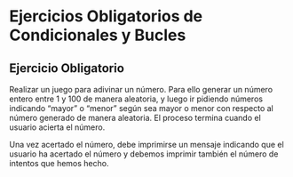 # Ejercicios Obligatorios de Condicionales y Bucles


Ejercicio Obligatorio
------------------------
Realizar un juego para adivinar un número. Para ello generar un número entero entre 1 y 100 de manera aleatoria, y luego ir pidiendo números indicando “mayor” o “menor” según sea mayor o menor con respecto al número generado de manera aleatoria. El proceso termina cuando el usuario acierta el número.

Una vez acertado el número, debe imprimirse un mensaje indicando que el usuario ha acertado el número y debemos imprimir también el número de intentos que hemos hecho.

